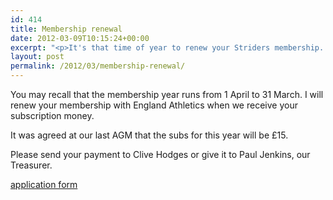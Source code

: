 ```yaml
---
id: 414
title: Membership renewal
date: 2012-03-09T10:15:24+00:00
excerpt: "<p>It's that time of year to renew your Striders membership. </p>"
layout: post
permalink: /2012/03/membership-renewal/
---
```

You may recall that the membership year runs from 1 April to 31 March. I will renew your membership with England Athletics when we receive your subscription money. 

It was agreed at our last AGM that the subs for this year will be £15.

Please send your payment to Clive Hodges or give it to Paul Jenkins, our Treasurer. 

<a href="http://www.clcstriders-runningclub.co.uk/images/documents/clcstridersapplicationform2012.pdf" target="_blank" rel="nofollow">application form</a>